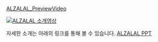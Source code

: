 [ALZALAL_PreviewVideo](https://www.youtube.com/watch?v=4oFgTRJQhr8)

[![ALZALAL 소개영상](https://img.youtube.com/vi/4oFgTRJQhr8/0.jpg)](https://www.youtube.com/watch?v=4oFgTRJQhr8)

자세한 소개는 아래의 링크를 통해 볼 수 있습니다.
[ALZALAL PPT](https://docs.google.com/presentation/d/1oIx0a1dQ6Lp8IRyzjHQ3kDIeamzaCeS4/edit?usp=sharing&ouid=108415128869879365252&rtpof=true&sd=true)
